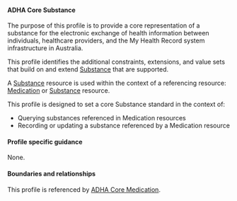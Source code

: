 #### ADHA Core Substance
The purpose of this profile is to provide a core representation of a substance for the electronic exchange of health information between individuals, healthcare providers, and the My Health Record system infrastructure in Australia.

This profile identifies the additional constraints, extensions, and value sets that build on and extend [Substance](http://hl7.org/fhir/R4/substance.html) that are supported. 

A [Substance](http://hl7.org/fhir/R4/substance.html) resource is used within the context of a referencing resource: [Medication](http://hl7.org/fhir/R4/medication.html) or [Substance](http://hl7.org/fhir/R4/substance.html) resource. 

This profile is designed to set a core Substance standard in the context of:
* Querying substances referenced in Medication resources
* Recording or updating a substance referenced by a Medication resource


#### Profile specific guidance
None.


#### Boundaries and relationships
This profile is referenced by 
[ADHA Core Medication](StructureDefinition-dh-medication-core-1.html). 
